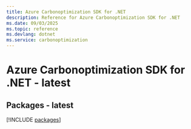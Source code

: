 ```yaml
---
title: Azure Carbonoptimization SDK for .NET
description: Reference for Azure Carbonoptimization SDK for .NET
ms.date: 09/03/2025
ms.topic: reference
ms.devlang: dotnet
ms.service: carbonoptimization
---
```

# Azure Carbonoptimization SDK for .NET - latest
## Packages - latest
[!INCLUDE [packages](carbonoptimization-index.md)]